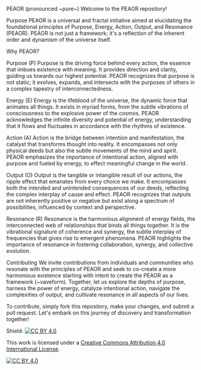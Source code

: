 PEAOR
(pronounced ~pure~)
Welcome to the PEAOR repository!

Purpose
PEAOR is a universal and fractal initiative aimed at elucidating the foundational principles of Purpose, Energy, Action, Output, and Resonance (PEAOR). PEAOR is not just a framework; it's a reflection of the inherent order and dynamism of the universe itself.

Why PEAOR?

Purpose (P)
Purpose is the driving force behind every action, the essence that imbues existence with meaning. It provides direction and clarity, guiding us towards our highest potential. PEAOR recognizes that purpose is not static; it evolves, expands, and intersects with the purposes of others in a complex tapestry of interconnectedness.

Energy (E)
Energy is the lifeblood of the universe, the dynamic force that animates all things. It exists in myriad forms, from the subtle vibrations of consciousness to the explosive power of the cosmos. PEAOR acknowledges the infinite diversity and potential of energy, understanding that it flows and fluctuates in accordance with the rhythms of existence.

Action (A)
Action is the bridge between intention and manifestation, the catalyst that transforms thought into reality. It encompasses not only physical deeds but also the subtle movements of the mind and spirit. PEAOR emphasizes the importance of intentional action, aligned with purpose and fueled by energy, to effect meaningful change in the world.

Output (O)
Output is the tangible or intangible result of our actions, the ripple effect that emanates from every choice we make. It encompasses both the intended and unintended consequences of our deeds, reflecting the complex interplay of cause and effect. PEAOR recognizes that outputs are not inherently positive or negative but exist along a spectrum of possibilities, influenced by context and perspective.

Resonance (R)
Resonance is the harmonious alignment of energy fields, the interconnected web of relationships that binds all things together. It is the vibrational signature of coherence and synergy, the subtle interplay of frequencies that gives rise to emergent phenomena. PEAOR highlights the importance of resonance in fostering collaboration, synergy, and collective evolution.

Contributing
We invite contributions from individuals and communities who resonate with the principles of PEAOR and seek to co-create a more harmonious existence starting with intent to create the PEAOR as a framework (~vaveform). Together, let us explore the depths of purpose, harness the power of energy, catalyze intentional action, navigate the complexities of output, and cultivate resonance in all aspects of our lives.

To contribute, simply fork this repository, make your changes, and submit a pull request. Let's embark on this journey of discovery and transformation together!


Shield: [![CC BY 4.0][cc-by-shield]][cc-by]

This work is licensed under a
[Creative Commons Attribution 4.0 International License][cc-by].

[![CC BY 4.0][cc-by-image]][cc-by]

[cc-by]: http://creativecommons.org/licenses/by/4.0/
[cc-by-image]: https://i.creativecommons.org/l/by/4.0/88x31.png
[cc-by-shield]: https://img.shields.io/badge/License-CC%20BY%204.0-lightgrey.svg
